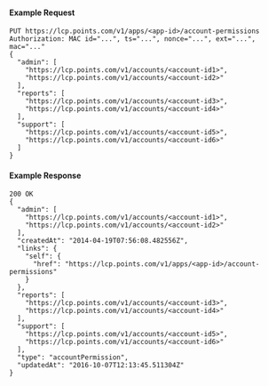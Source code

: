 #### Example Request

    PUT https://lcp.points.com/v1/apps/<app-id>/account-permissions
    Authorization: MAC id="...", ts="...", nonce="...", ext="...", mac="..."
    {
      "admin": [
        "https://lcp.points.com/v1/accounts/<account-id1>",
        "https://lcp.points.com/v1/accounts/<account-id2>"
      ],
      "reports": [
        "https://lcp.points.com/v1/accounts/<account-id3>",
        "https://lcp.points.com/v1/accounts/<account-id4>"
      ],
      "support": [
        "https://lcp.points.com/v1/accounts/<account-id5>",
        "https://lcp.points.com/v1/accounts/<account-id6>"
      ]
    }

#### Example Response

    200 OK
    {
      "admin": [
        "https://lcp.points.com/v1/accounts/<account-id1>",
        "https://lcp.points.com/v1/accounts/<account-id2>"
      ],
      "createdAt": "2014-04-19T07:56:08.482556Z",
      "links": {
        "self": {
          "href": "https://lcp.points.com/v1/apps/<app-id>/account-permissions"
        }
      },
      "reports": [
        "https://lcp.points.com/v1/accounts/<account-id3>",
        "https://lcp.points.com/v1/accounts/<account-id4>"
      ],
      "support": [
        "https://lcp.points.com/v1/accounts/<account-id5>",
        "https://lcp.points.com/v1/accounts/<account-id6>"
      ],
      "type": "accountPermission",
      "updatedAt": "2016-10-07T12:13:45.511304Z"
    }








